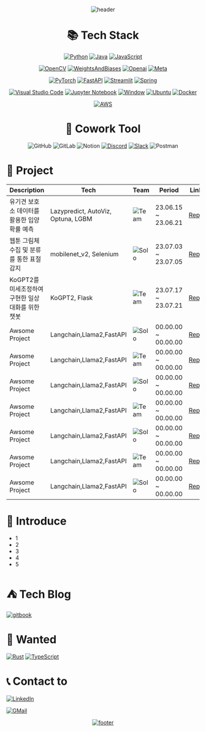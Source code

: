 <!--
**Blessian/Blessian** is a ✨ _special_ ✨ repository because its `README.md` (this file) appears on your GitHub profile.

Here are some ideas to get you started:

- 🔭 I’m currently working on ...
- 🌱 I’m currently learning ...
- 👯 I’m looking to collaborate on ...
- 🤔 I’m looking for help with ...
- 💬 Ask me about ...
- 📫 How to reach me: ...
- 😄 Pronouns: ...
- ⚡ Fun fact: ...
-->
<div align="center">

![header](https://capsule-render.vercel.app/api?type=waving&color=timeGradient&section=header&text=Blessian's%20Archive&fontAlign=50&&animation=twinkling&reversal=true)


# 📚 Tech Stack

[![Python](https://img.shields.io/badge/python-3776AB?style=for-the-badge&logo=python&logoColor=ffdd54)](https://www.python.org/)
[![Java](https://img.shields.io/badge/java-%23ED8B00.svg?style=for-the-badge&logo=openjdk&logoColor=white)](https://www.java.com/ko/)
[![JavaScript](https://img.shields.io/badge/JavaScript-F7DF1E.svg?style=for-the-badge&logo=JavaScript&logoColor=black)](https://developer.mozilla.org/ko/docs/Web/JavaScript)

[![OpenCV](https://img.shields.io/badge/opencv-%23white.svg?style=for-the-badge&logo=opencv&logoColor=white)](https://opencv.org/)
[![WeightsAndBiases](https://img.shields.io/badge/Weights_&_Biases-FFBE00?style=for-the-badge&logo=WeightsAndBiases&logoColor=white)](https://wandb.ai/site)
[![Openai](https://img.shields.io/badge/openai-412991?style=for-the-badge&logo=openai&logoColor=white)](https://openai.com/)
[![Meta](https://img.shields.io/badge/meta-0467DF?style=for-the-badge&logo=meta&logoColor=white)](https://ai.meta.com/)

[![PyTorch](https://img.shields.io/badge/PyTorch-%23EE4C2C.svg?style=for-the-badge&logo=PyTorch&logoColor=white)](https://pytorch.org/)
[![FastAPI](https://img.shields.io/badge/FastAPI-005571?style=for-the-badge&logo=fastapi)](https://fastapi.tiangolo.com/ko/)
[![Streamlit](https://img.shields.io/badge/streamlit-FF4B4B?style=for-the-badge&logo=streamlit&logoColor=white)](https://streamlit.io/)
[![Spring](https://img.shields.io/badge/spring-%236DB33F.svg?style=for-the-badge&logo=spring&logoColor=white)](https://spring.io/)

[![Visual Studio Code](https://img.shields.io/badge/Visual%20Studio%20Code-0078d7.svg?style=for-the-badge&logo=visual-studio-code&logoColor=white)](https://code.visualstudio.com/)
[![Jupyter Notebook](https://img.shields.io/badge/jupyter-%23FA0F00.svg?style=for-the-badge&logo=jupyter&logoColor=white)](https://jupyter.org/)
[![Window](https://img.shields.io/badge/windows-0078D4.svg?style=for-the-badge&logo=windows&logoColor=#0078D4)](https://www.microsoft.com/ko-kr/windows)
[![Ubuntu](https://img.shields.io/badge/ubuntu-E95420.svg?style=for-the-badge&logo=ubuntu&logoColor=white)](https://ubuntu.com/download)
[![Docker](https://img.shields.io/badge/Docker-2496ED.svg?style=for-the-badge&logo=Docker&logoColor=white)](https://www.docker.com/)

[![AWS](https://img.shields.io/badge/Amazon_AWS-FF9900?style=for-the-badge&logo=amazonaws&logoColor=white)](https://aws.amazon.com/ko/)


# 👥 Cowork Tool
![GitHub](https://img.shields.io/badge/github-%23121011.svg?style=for-the-badge&logo=github&logoColor=white)
![GitLab](https://img.shields.io/badge/gitlab-%23181717.svg?style=for-the-badge&logo=gitlab&logoColor=white)
![Notion](https://img.shields.io/badge/Notion-%23000000.svg?style=for-the-badge&logo=notion&logoColor=white)
[![Discord](https://img.shields.io/badge/Discord-%235865F2.svg?style=for-the-badge&logo=discord&logoColor=white)]()
[![Slack](https://img.shields.io/badge/Slack-4A154B.svg?style=for-the-badge&logo=slack&logoColor=white)]()
![Postman](https://img.shields.io/badge/Postman-FF6C37?style=for-the-badge&logo=postman&logoColor=white)

</div>

# 📁 Project
| Description | Tech | Team | Period | Link |
| ------ | ------ | ------ | ------ | ------ |
| 유기견 보호소 데이터를 활용한 입양 확률 예측 | Lazypredict, AutoViz, Optuna, LGBM | ![Team](https://img.shields.io/badge/Team-red) | 23.06.15 ~ 23.06.21 | [Repo](https://github.com/Blessian/predict_dog_adoption) |
| 웹툰 그림체 수집 및 분류를 통한 표절 감지 | mobilenet_v2, Selenium | ![Solo](https://img.shields.io/badge/Solo-blue) | 23.07.03 ~ 23.07.05 | [Repo](https://github.com/Blessian/find_plagiarism_webtoon) |
| KoGPT2를 미세조정하여 구현한 일상대화를 위한 챗봇 | KoGPT2, Flask | ![Team](https://img.shields.io/badge/Team-red) | 23.07.17 ~ 23.07.21 | [Repo](https://github.com/Blessian/chatbot_whatsup) |
| Awsome Project | Langchain,Llama2,FastAPI | ![Solo](https://img.shields.io/badge/Solo-blue) | 00.00.00 ~ 00.00.00 | [Repo](https://github.com/Blessian/chatpdf) |
| Awsome Project | Langchain,Llama2,FastAPI | ![Team](https://img.shields.io/badge/Team-red) | 00.00.00 ~ 00.00.00 | [Repo](https://github.com/Blessian/chatpdf) |
| Awsome Project | Langchain,Llama2,FastAPI | ![Solo](https://img.shields.io/badge/Solo-blue) | 00.00.00 ~ 00.00.00 | [Repo](https://github.com/Blessian/chatpdf) |
| Awsome Project | Langchain,Llama2,FastAPI | ![Team](https://img.shields.io/badge/Team-red) | 00.00.00 ~ 00.00.00 |  [Repo](https://github.com/Blessian/chatpdf) |
| Awsome Project | Langchain,Llama2,FastAPI | ![Solo](https://img.shields.io/badge/Solo-blue) | 00.00.00 ~ 00.00.00 | [Repo](https://github.com/Blessian/chatpdf) |
| Awsome Project | Langchain,Llama2,FastAPI | ![Team](https://img.shields.io/badge/Team-red) | 00.00.00 ~ 00.00.00 | [Repo](https://github.com/Blessian/chatpdf) |
| Awsome Project | Langchain,Llama2,FastAPI | ![Solo](https://img.shields.io/badge/Solo-blue) | 00.00.00 ~ 00.00.00 | [Repo](https://github.com/Blessian/chatpdf) |

# 📢 Introduce
- 1
- 2
- 3
- 4
- 5

# ⛺ Tech Blog
[![gitbook](https://www.vectorlogo.zone/logos/gitbook/gitbook-ar21.svg?style=for-the-badge&logo=githubpages&logoColor=#222222)](https://blessians-archive.gitbook.io/blessians-page/)

# 🚀 Wanted
[![Rust](https://img.shields.io/badge/rust-%23000000.svg?style=for-the-badge&logo=rust&logoColor=white)](https://www.rust-lang.org/)
[![TypeScript](https://img.shields.io/badge/typescript-%23007ACC.svg?style=for-the-badge&logo=typescript&logoColor=white)](https://www.typescriptlang.org/)

# 📞 Contact to
[![LinkedIn](https://img.shields.io/badge/linkedin-%230077B5.svg?style=for-the-badge&logo=linkedin&logoColor=white)](https://www.linkedin.com/in/dev-seunghyun-lee/)

[![GMail](https://img.shields.io/badge/blessian.dev@gmail.com-D14836?style=for-the-badge&logo=gmail&logoColor=white&link=mailto:blessian.dev@gmail.com)](mailto:blessian.dev@gmail.com)

<div align="center">

[![footer](https://capsule-render.vercel.app/api?type=waving&color=timeGradient&section=footer&fontAlign=50&&animation=twinkling&reversal=true)]()

</div>
